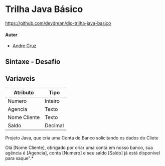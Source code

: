 # Trilha Java Básico
https://github.com/devdrean/dio-trilha-java-basico

#### Autor
- [Andre Cruz]([https://github.com/glysns](https://github.com/devdrean))

## Sintaxe - Desafio
## Variaveis

| Atributo  | Tipo     |
| --------- | ---------| 
| Numero    | Inteiro  |
| Agencia   | Texto    |
| Nome Cliente | Texto    |
| Saldo | Decimal |237.48

Projeto Java, que cria uma Conta de Banco solicitando os dados do Cliete

Olá [Nome Cliente], obrigado por criar uma conta em nosso banco, sua agência é [Agencia], conta [Numero] e seu saldo [Saldo] já está disponível para saque".*
